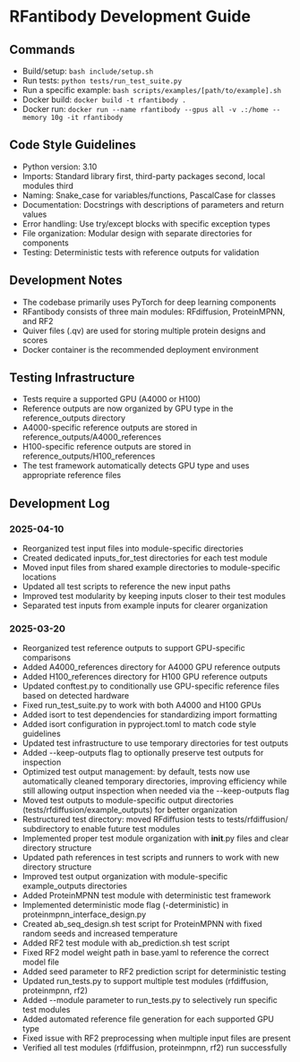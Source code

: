 # RFantibody Development Guide

## Commands
- Build/setup: `bash include/setup.sh`
- Run tests: `python tests/run_test_suite.py`
- Run a specific example: `bash scripts/examples/[path/to/example].sh`
- Docker build: `docker build -t rfantibody .`
- Docker run: `docker run --name rfantibody --gpus all -v .:/home --memory 10g -it rfantibody`

## Code Style Guidelines
- Python version: 3.10
- Imports: Standard library first, third-party packages second, local modules third
- Naming: Snake_case for variables/functions, PascalCase for classes
- Documentation: Docstrings with descriptions of parameters and return values
- Error handling: Use try/except blocks with specific exception types
- File organization: Modular design with separate directories for components
- Testing: Deterministic tests with reference outputs for validation

## Development Notes
- The codebase primarily uses PyTorch for deep learning components
- RFantibody consists of three main modules: RFdiffusion, ProteinMPNN, and RF2
- Quiver files (.qv) are used for storing multiple protein designs and scores
- Docker container is the recommended deployment environment

## Testing Infrastructure
- Tests require a supported GPU (A4000 or H100)
- Reference outputs are now organized by GPU type in the reference_outputs directory
- A4000-specific reference outputs are stored in reference_outputs/A4000_references
- H100-specific reference outputs are stored in reference_outputs/H100_references
- The test framework automatically detects GPU type and uses appropriate reference files

## Development Log
### 2025-04-10
- Reorganized test input files into module-specific directories
- Created dedicated inputs_for_test directories for each test module
- Moved input files from shared example directories to module-specific locations
- Updated all test scripts to reference the new input paths
- Improved test modularity by keeping inputs closer to their test modules
- Separated test inputs from example inputs for clearer organization

### 2025-03-20
- Reorganized test reference outputs to support GPU-specific comparisons
- Added A4000_references directory for A4000 GPU reference outputs
- Added H100_references directory for H100 GPU reference outputs 
- Updated conftest.py to conditionally use GPU-specific reference files based on detected hardware
- Fixed run_test_suite.py to work with both A4000 and H100 GPUs
- Added isort to test dependencies for standardizing import formatting
- Added isort configuration in pyproject.toml to match code style guidelines
- Updated test infrastructure to use temporary directories for test outputs
- Added --keep-outputs flag to optionally preserve test outputs for inspection
- Optimized test output management: by default, tests now use automatically cleaned temporary directories, improving efficiency while still allowing output inspection when needed via the --keep-outputs flag
- Moved test outputs to module-specific output directories (tests/rfdiffusion/example_outputs) for better organization
- Restructured test directory: moved RFdiffusion tests to tests/rfdiffusion/ subdirectory to enable future test modules
- Implemented proper test module organization with __init__.py files and clear directory structure
- Updated path references in test scripts and runners to work with new directory structure
- Improved test output organization with module-specific example_outputs directories
- Added ProteinMPNN test module with deterministic test framework
- Implemented deterministic mode flag (-deterministic) in proteinmpnn_interface_design.py
- Created ab_seq_design.sh test script for ProteinMPNN with fixed random seeds and increased temperature
- Added RF2 test module with ab_prediction.sh test script
- Fixed RF2 model weight path in base.yaml to reference the correct model file
- Added seed parameter to RF2 prediction script for deterministic testing
- Updated run_tests.py to support multiple test modules (rfdiffusion, proteinmpnn, rf2)
- Added --module parameter to run_tests.py to selectively run specific test modules
- Added automated reference file generation for each supported GPU type
- Fixed issue with RF2 preprocessing when multiple input files are present
- Verified all test modules (rfdiffusion, proteinmpnn, rf2) run successfully